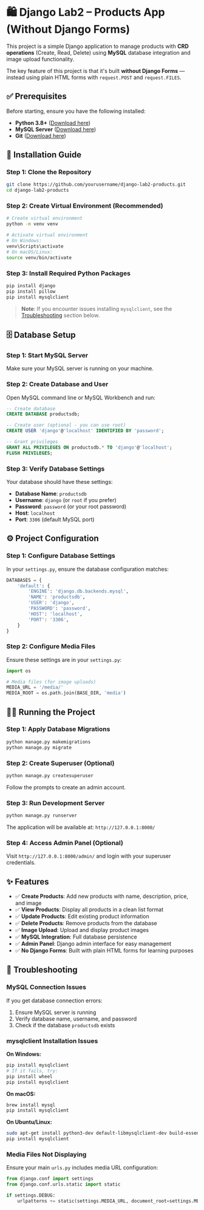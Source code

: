 # 🛍️ Django Lab2 – Products App (Without Django Forms)

This project is a simple Django application to manage products with **CRD operations** (Create, Read, Delete) using **MySQL** database integration and image upload functionality. 

The key feature of this project is that it's built **without Django Forms** — instead using plain HTML forms with `request.POST` and `request.FILES`.

## ✅ Prerequisites

Before starting, ensure you have the following installed:

- **Python 3.8+** ([Download here](https://python.org/downloads/))
- **MySQL Server** ([Download here](https://dev.mysql.com/downloads/mysql/))
- **Git** ([Download here](https://git-scm.com/downloads))

## 🚀 Installation Guide

### Step 1: Clone the Repository
```bash
git clone https://github.com/yourusername/django-lab2-products.git
cd django-lab2-products
```

### Step 2: Create Virtual Environment (Recommended)
```bash
# Create virtual environment
python -m venv venv

# Activate virtual environment
# On Windows:
venv\Scripts\activate
# On macOS/Linux:
source venv/bin/activate
```

### Step 3: Install Required Python Packages
```bash
pip install django
pip install pillow
pip install mysqlclient
```

> **Note**: If you encounter issues installing `mysqlclient`, see the [Troubleshooting](#troubleshooting) section below.

## 🗄️ Database Setup

### Step 1: Start MySQL Server
Make sure your MySQL server is running on your machine.

### Step 2: Create Database and User
Open MySQL command line or MySQL Workbench and run:

```sql
-- Create database
CREATE DATABASE productsdb;

-- Create user (optional - you can use root)
CREATE USER 'django'@'localhost' IDENTIFIED BY 'password';

-- Grant privileges
GRANT ALL PRIVILEGES ON productsdb.* TO 'django'@'localhost';
FLUSH PRIVILEGES;
```

### Step 3: Verify Database Settings
Your database should have these settings:
- **Database Name**: `productsdb`
- **Username**: `django` (or `root` if you prefer)
- **Password**: `password` (or your root password)
- **Host**: `localhost`
- **Port**: `3306` (default MySQL port)

## ⚙️ Project Configuration

### Step 1: Configure Database Settings
In your `settings.py`, ensure the database configuration matches:

```python
DATABASES = {
    'default': {
        'ENGINE': 'django.db.backends.mysql',
        'NAME': 'productsdb',
        'USER': 'django',
        'PASSWORD': 'password',
        'HOST': 'localhost',
        'PORT': '3306',
    }
}
```

### Step 2: Configure Media Files
Ensure these settings are in your `settings.py`:

```python
import os

# Media files (for image uploads)
MEDIA_URL = '/media/'
MEDIA_ROOT = os.path.join(BASE_DIR, 'media')
```

## 🏃‍♂️ Running the Project

### Step 1: Apply Database Migrations
```bash
python manage.py makemigrations
python manage.py migrate
```

### Step 2: Create Superuser (Optional)
```bash
python manage.py createsuperuser
```
Follow the prompts to create an admin account.

### Step 3: Run Development Server
```bash
python manage.py runserver
```

The application will be available at: `http://127.0.0.1:8000/`

### Step 4: Access Admin Panel (Optional)
Visit `http://127.0.0.1:8000/admin/` and login with your superuser credentials.

## ✨ Features

- ✅ **Create Products**: Add new products with name, description, price, and image
- ✅ **View Products**: Display all products in a clean list format
- ✅ **Update Products**: Edit existing product information
- ✅ **Delete Products**: Remove products from the database
- ✅ **Image Upload**: Upload and display product images
- ✅ **MySQL Integration**: Full database persistence
- ✅ **Admin Panel**: Django admin interface for easy management
- ✅ **No Django Forms**: Built with plain HTML forms for learning purposes


## 🔧 Troubleshooting

### MySQL Connection Issues
If you get database connection errors:
1. Ensure MySQL server is running
2. Verify database name, username, and password
3. Check if the database `productsdb` exists

### mysqlclient Installation Issues

**On Windows:**
```bash
pip install mysqlclient
# If it fails, try:
pip install wheel
pip install mysqlclient
```

**On macOS:**
```bash
brew install mysql
pip install mysqlclient
```

**On Ubuntu/Linux:**
```bash
sudo apt-get install python3-dev default-libmysqlclient-dev build-essential
pip install mysqlclient
```

### Media Files Not Displaying
Ensure your main `urls.py` includes media URL configuration:

```python
from django.conf import settings
from django.conf.urls.static import static

if settings.DEBUG:
    urlpatterns += static(settings.MEDIA_URL, document_root=settings.MEDIA_ROOT)
```
